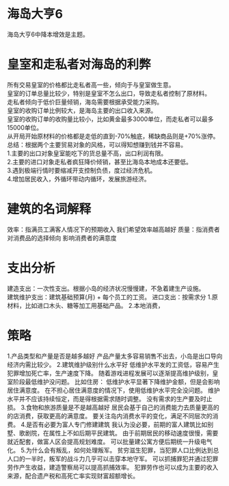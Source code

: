 # 海岛大亨6
海岛大亨6中降本增效是主题。

# 皇室和走私者对海岛的利弊
所有交易皇室的价格都比走私者高一些，倾向于与皇室做生意。  
皇室的订单总量比较少，特别是皇室不怎么出口，导致走私者控制了原材料。  
    走私者倾向于低价巨量倾销，海岛需要根据承受能力采购。  
皇室的收购订单比例较大，是海岛主要的出口收入来源。  
皇室的收购订单的收购量比较小，比如黄金最多3000单位，而走私者可以最多15000单位。  
从开局开始原材料的价格都是走低的直到-70%触底，稀缺商品则是+70%涨停。  
总结：根据两个主要贸易对象的风格，可以得知想赚到钱并不容易。  
    1.主要的出口对象皇室能吃下的货总量不高，出口利润有限。  
    2.主要的进口对象走私者疯狂降价倾销，甚至比海岛本地成本还要低。  
    3.遇到极端行情时要缩减开支控制负债，度过经济危机。  
    4.增加居民收入，外循环带动内循环，发展旅游经济。  

# 建筑的名词解释
效率：指满员工满客人情况下的预期收入 我们希望效率越高越好
质量：指消费者对消费品的选择倾向 影响消费者的满意度

# 支出分析
建造支出：一次性支出。根据小岛的经济状况慢慢建，不急着建生产设施。  
建筑维护支出：建筑基础预算(月) + 每个员工的工资。
进口支出：按需求分
    1.原材料，比如进口木头、糖等加工用基础产品。 
    2.本地消费， 

# 策略
1.产品类型和产量是否是越多越好
产品产量太多容易销售不出去，小岛是出口导向经济内需比较少。
2.建筑维护级别什么水平好
低维护水平发的工资低，容易产生犯罪增加死亡率，生产速度下降。
随着游戏进程发展可以逐渐提高维护级别，皇室阶段最低维护没问题。
比如住房：
    低维护水平显著下降维护金额，但是会影响居住满意度。
    在不担心居住满意度的情况下，使用低维护水平完全没问题。
维护水平并不应该持续恒定，而是得根据需求随时调整。
    没有需求的生产要及时止损。
3.食物和旅游质量是不是越高越好
居民会基于自己的消费能力去质量更高的的店消费，获取更高的满意度。
要关注岛内消费水平的变化，满足不同层次的消费。
4.是否有必要为富人专门修建建筑
我认为没必要，前期的富人建筑比如别墅、歌剧院，在属性上不如后期平民建筑。
由于前期居民的移动速度很慢，需要就近配套，做富人区会提高规划难度。
可以批量建公寓方便后期统一升级电气化。
5.为什么会有叛乱，如何处理叛军。
贫穷滋生犯罪，当犯罪人口比例达到总人口的一半时，叛军的战斗力几乎可以击穿本地守军。
可以抓捕罪犯并通过犯罪劳作产生收益，建造警察局可以提高抓捕效率。
犯罪劳作也可以成为主要的收入来源，配合遗产税和高死亡率实现财富超额增长。